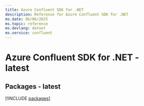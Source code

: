 ```yaml
---
title: Azure Confluent SDK for .NET
description: Reference for Azure Confluent SDK for .NET
ms.date: 06/06/2025
ms.topic: reference
ms.devlang: dotnet
ms.service: confluent
---
```

# Azure Confluent SDK for .NET - latest
## Packages - latest
[!INCLUDE [packages](confluent-index.md)]